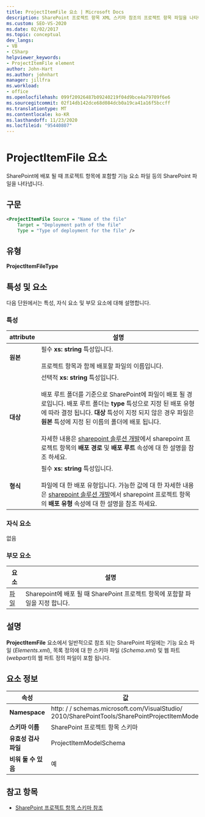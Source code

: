 ```yaml
---
title: ProjectItemFile 요소 | Microsoft Docs
description: SharePoint 프로젝트 항목 XML 스키마 참조의 프로젝트 항목 파일을 나타내는 ProjectItemFile 요소에 대 한 참조 정보를 가져옵니다.
ms.custom: SEO-VS-2020
ms.date: 02/02/2017
ms.topic: conceptual
dev_langs:
- VB
- CSharp
helpviewer_keywords:
- ProjectItemFile element
author: John-Hart
ms.author: johnhart
manager: jillfra
ms.workload:
- office
ms.openlocfilehash: 099f20926487b09240219f04d9bce4a79709f6e6
ms.sourcegitcommit: 02f14db142dce68d084dcb0a19ca41a16f5bccff
ms.translationtype: MT
ms.contentlocale: ko-KR
ms.lasthandoff: 11/23/2020
ms.locfileid: "95440807"
---
```

# <a name="projectitemfile-element"></a>ProjectItemFile 요소
  SharePoint에 배포 될 때 프로젝트 항목에 포함할 기능 요소 파일 등의 SharePoint 파일을 나타냅니다.

## <a name="syntax"></a>구문

```xml
<ProjectItemFile Source = "Name of the file"
    Target = "Deployment path of the file"
    Type = "Type of deployment for the file" />
```

## <a name="type"></a>유형
 **ProjectItemFileType**

## <a name="attributes-and-elements"></a>특성 및 요소
 다음 단원에서는 특성, 자식 요소 및 부모 요소에 대해 설명합니다.

### <a name="attributes"></a>특성

|attribute|설명|
|---------------|-----------------|
|**원본**|필수 **xs: string** 특성입니다.<br /><br /> 프로젝트 항목과 함께 배포할 파일의 이름입니다.|
|**대상**|선택적 **xs: string** 특성입니다.<br /><br /> 배포 루트 폴더를 기준으로 SharePoint에 파일이 배포 될 경로입니다. 배포 루트 폴더는 **type** 특성으로 지정 된 배포 유형에 따라 결정 됩니다. **대상** 특성이 지정 되지 않은 경우 파일은 **원본** 특성에 지정 된 이름의 폴더에 배포 됩니다.<br /><br /> 자세한 내용은 [sharepoint 솔루션 개발](../sharepoint/developing-sharepoint-solutions.md)에서 sharepoint 프로젝트 항목의 **배포 경로** 및 **배포 루트** 속성에 대 한 설명을 참조 하세요.|
|**형식**|필수 **xs: string** 특성입니다.<br /><br /> 파일에 대 한 배포 유형입니다. 가능한 값에 대 한 자세한 내용은 [sharepoint 솔루션 개발](../sharepoint/developing-sharepoint-solutions.md)에서 sharepoint 프로젝트 항목의 **배포 유형** 속성에 대 한 설명을 참조 하세요.|

### <a name="child-elements"></a>자식 요소
 없음

### <a name="parent-elements"></a>부모 요소

|요소|설명|
|-------------|-----------------|
|[파일](../sharepoint/files-element.md)|Sharepoint에 배포 될 때 SharePoint 프로젝트 항목에 포함할 파일을 지정 합니다.|

## <a name="remarks"></a>설명
 **ProjectItemFile** 요소에서 일반적으로 참조 되는 SharePoint 파일에는 기능 요소 파일 (*Elements.xml*), 목록 정의에 대 한 스키마 파일 (*Schema.xml*) 및 웹 파트 (*webpart*)의 웹 파트 정의 파일이 포함 됩니다.

## <a name="element-information"></a>요소 정보

|속성|값|
|-|-|
|**Namespace**|http: \/ \/ schemas.microsoft.com/VisualStudio/<br>2010/SharePointTools/SharePointProjectItemModel|
|**스키마 이름**|SharePoint 프로젝트 항목 스키마|
|**유효성 검사 파일**|ProjectItemModelSchema|
|**비워 둘 수 있음**|예|

## <a name="see-also"></a>참고 항목
- [SharePoint 프로젝트 항목 스키마 참조](../sharepoint/sharepoint-project-item-schema-reference.md)
